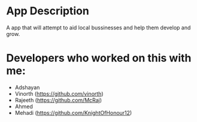 # App Description
A app that will attempt to aid local bussinesses and help them develop and grow.


# Developers who worked on this with me:
* Adshayan
* Vinorth (https://github.com/vinorth)
* Rajeeth (https://github.com/McRaj)
* Ahmed
* Mehadi (https://github.com/KnightOfHonour12)

